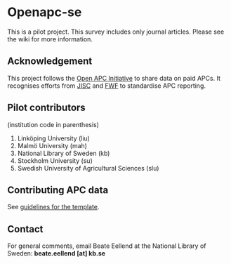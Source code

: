 # Openapc-se

This is a pilot project. This survey includes only journal articles. Please see the wiki for more information.

## Acknowledgement  
This project follows the [Open APC Initiative](https://github.com/OpenAPC/openapc-de) to share data on paid APCs. It recognises efforts from [JISC](https://www.jisc-collections.ac.uk/Jisc-Monitor/APC-data-collection/) and [FWF](https://figshare.com/articles/Austrian_Science_Fund_FWF_Publication_Cost_Data_2014/1378610) to standardise APC reporting.    

## Pilot contributors 
(institution code in parenthesis)

1. Linköping University (liu)  
2. Malmö University (mah)
3. National Library of Sweden (kb)   
4. Stockholm University (su)   
5. Swedish University of Agricultural Sciences (slu)

## Contributing APC data
See [guidelines for the template](https://github.com/Kungbib/openapc-se/wiki/Guide-for-completing-the-survey).

## Contact

For general comments, email Beate Eellend at the National Library of Sweden: **beate.eellend [at] kb.se** 





